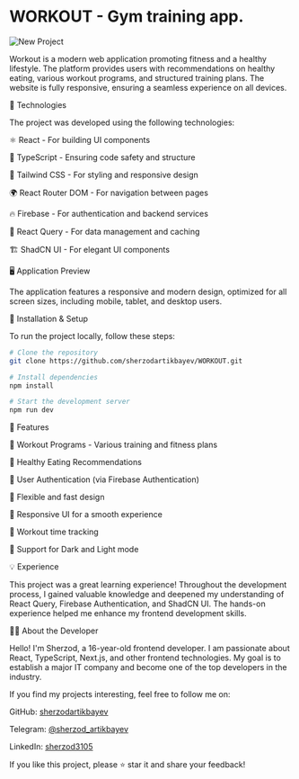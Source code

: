 # WORKOUT - Gym training app.

![New Project](https://github.com/user-attachments/assets/cf65d8c6-cfc9-4005-9f6f-73f1651c96ca)

Workout is a modern web application promoting fitness and a healthy lifestyle. The platform provides users with recommendations on healthy eating, various workout programs, and structured training plans. The website is fully responsive, ensuring a seamless experience on all devices.



🚀 Technologies

The project was developed using the following technologies:

⚛ React - For building UI components

📜 TypeScript - Ensuring code safety and structure

🎨 Tailwind CSS - For styling and responsive design

🌍 React Router DOM - For navigation between pages

🔥 Firebase - For authentication and backend services

🔄 React Query - For data management and caching

🏗 ShadCN UI - For elegant UI components

🖥 Application Preview

The application features a responsive and modern design, optimized for all screen sizes, including mobile, tablet, and desktop users.



🔧 Installation & Setup

To run the project locally, follow these steps:

```bash
# Clone the repository
git clone https://github.com/sherzodartikbayev/WORKOUT.git
```

```bash
# Install dependencies
npm install
```

```bash
# Start the development server
npm run dev
```



📌 Features

🔹 Workout Programs - Various training and fitness plans

🔹 Healthy Eating Recommendations

🔹 User Authentication (via Firebase Authentication)

🔹 Flexible and fast design

🔹 Responsive UI for a smooth experience

🔹 Workout time tracking

🔹 Support for Dark and Light mode

💡 Experience

This project was a great learning experience! Throughout the development process, I gained valuable knowledge and deepened my understanding of React Query, Firebase Authentication, and ShadCN UI. The hands-on experience helped me enhance my frontend development skills.



👨‍💻 About the Developer

Hello! I'm Sherzod, a 16-year-old frontend developer. I am passionate about React, TypeScript, Next.js, and other frontend technologies. My goal is to establish a major IT company and become one of the top developers in the industry.

If you find my projects interesting, feel free to follow me on:

GitHub: [sherzodartikbayev ](https://github.com/sherzodartikbayev)

Telegram: [@sherzod_artikbayev](https://t.me/sherzod_artikbayev)

LinkedIn: [sherzod3105](https://www.linkedin.com/in/sherzod3105?utm_source=share&utm_campaign=share_via&utm_content=profile&utm_medium=android_app)



If you like this project, please ⭐ star it and share your feedback!

